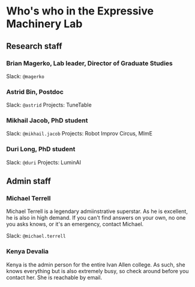 # Who's who in the Expressive Machinery Lab

## Research staff

### Brian Magerko, Lab leader, Director of Graduate Studies
Slack: `@magerko`

### Astrid Bin, Postdoc
Slack: `@astrid`
Projects: TuneTable

### Mikhail Jacob, PhD student
Slack: `@mikhail.jacob`
Projects: Robot Improv Circus, MImE

### Duri Long, PhD student
Slack: `@duri`
Projects: LuminAI

## Admin staff

### Michael Terrell
Michael Terrell is a legendary admiinstrative superstar. As he is excellent, he is also in high demand. If you can't find answers on your own, no one you asks knows, or it's an emergency, contact Michael.

Slack: `@michael.terrell`

### Kenya Devalia
Kenya is the admin person for the entire Ivan Allen college. As such, she knows everything but is also extremely busy, so check around before you contact her. She is reachable by email.
